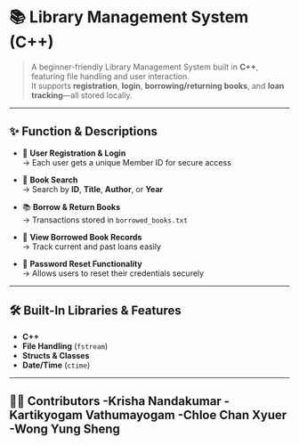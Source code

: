 # 📚 **Library Management System (C++)**

> A beginner-friendly Library Management System built in **C++**, featuring file handling and user interaction.  
> It supports **registration**, **login**, **borrowing/returning books**, and **loan tracking**—all stored locally.

---

## ✨ **Function & Descriptions**

- 🔑 **User Registration & Login**  
  → Each user gets a unique Member ID for secure access  

- 📖 **Book Search**  
  → Search by **ID**, **Title**, **Author**, or **Year**  

- 📚 **Borrow & Return Books**  
  → Transactions stored in `borrowed_books.txt`  

- 📜 **View Borrowed Book Records**  
  → Track current and past loans easily  

- 📝 **Password Reset Functionality**  
  → Allows users to reset their credentials securely  

---

## 🛠️ **Built-In Libraries & Features**

- **C++**
- **File Handling** (`fstream`)
- **Structs & Classes**
- **Date/Time** (`ctime`)

---
👩‍💻 Contributors
-Krisha Nandakumar
-Kartikyogam Vathumayogam 
-Chloe Chan Xyuer
-Wong Yung Sheng
---
